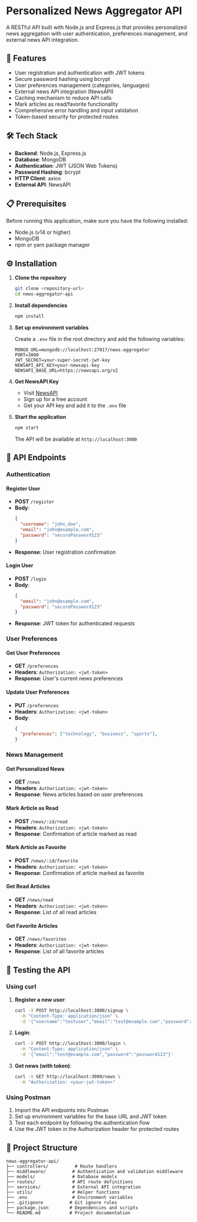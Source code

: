 # Personalized News Aggregator API

A RESTful API built with Node.js and Express.js that provides personalized news aggregation with user authentication, preferences management, and external news API integration.

## 🚀 Features

- User registration and authentication with JWT tokens
- Secure password hashing using bcrypt
- User preferences management (categories, languages)
- External news API integration (NewsAPI)
- Caching mechanism to reduce API calls
- Mark articles as read/favorite functionality
- Comprehensive error handling and input validation
- Token-based security for protected routes

## 🛠️ Tech Stack

- **Backend**: Node.js, Express.js
- **Database**: MongoDB
- **Authentication**: JWT (JSON Web Tokens)
- **Password Hashing**: bcrypt
- **HTTP Client**: axios
- **External API**: NewsAPI

## 📋 Prerequisites

Before running this application, make sure you have the following installed:

- Node.js (v14 or higher)
- MongoDB
- npm or yarn package manager

## ⚙️ Installation

1. **Clone the repository**
   ```bash
   git clone <repository-url>
   cd news-aggregator-api
   ```

2. **Install dependencies**
   ```bash
   npm install
   ```

3. **Set up environment variables**
   
   Create a `.env` file in the root directory and add the following variables:
   ```env
   MONGO_URL=mongodb://localhost:27017/news-aggregator
   PORT=3000
   JWT_SECRET=your-super-secret-jwt-key
   NEWSAPI_API_KEY=your-newsapi-key
   NEWSAPI_BASE_URL=https://newsapi.org/v2
   ```

4. **Get NewsAPI Key**
   - Visit [NewsAPI](https://newsapi.org/docs/get-started#search)
   - Sign up for a free account
   - Get your API key and add it to the `.env` file

5. **Start the application**
   ```bash
   npm start
   ```

   The API will be available at `http://localhost:3000`

## 🔗 API Endpoints

### Authentication

#### Register User
- **POST** `/register`
- **Body**:
  ```json
  {
    "username": "john_doe",
    "email": "john@example.com",
    "password": "securePassword123"
  }
  ```
- **Response**: User registration confirmation

#### Login User
- **POST** `/login`
- **Body**:
  ```json
  {
    "email": "john@example.com",
    "password": "securePassword123"
  }
  ```
- **Response**: JWT token for authenticated requests

### User Preferences

#### Get User Preferences
- **GET** `/preferences`
- **Headers**: `Authorization: <jwt-token>`
- **Response**: User's current news preferences

#### Update User Preferences
- **PUT** `/preferences`
- **Headers**: `Authorization: <jwt-token>`
- **Body**:
  ```json
  {
    "preferences": ["technology", "business", "sports"],
  }
  ```

### News Management

#### Get Personalized News
- **GET** `/news`
- **Headers**: `Authorization: <jwt-token>`
- **Response**: News articles based on user preferences

#### Mark Article as Read
- **POST** `/news/:id/read`
- **Headers**: `Authorization: <jwt-token>`
- **Response**: Confirmation of article marked as read

#### Mark Article as Favorite
- **POST** `/news/:id/favorite`
- **Headers**: `Authorization: <jwt-token>`
- **Response**: Confirmation of article marked as favorite

#### Get Read Articles
- **GET** `/news/read`
- **Headers**: `Authorization: <jwt-token>`
- **Response**: List of all read articles

#### Get Favorite Articles
- **GET** `/news/favorites`
- **Headers**: `Authorization: <jwt-token>`
- **Response**: List of all favorite articles

## 🧪 Testing the API

### Using curl

1. **Register a new user**:
   ```bash
   curl -X POST http://localhost:3000/signup \
     -H "Content-Type: application/json" \
     -d '{"username":"testuser","email":"test@example.com","password":"password123"}'
   ```

2. **Login**:
   ```bash
   curl -X POST http://localhost:3000/login \
     -H "Content-Type: application/json" \
     -d '{"email":"test@example.com","password":"password123"}'
   ```

3. **Get news (with token)**:
   ```bash
   curl -X GET http://localhost:3000/news \
     -H "Authorization: <your-jwt-token>"
   ```

### Using Postman

1. Import the API endpoints into Postman
2. Set up environment variables for the base URL and JWT token
3. Test each endpoint by following the authentication flow
4. Use the JWT token in the Authorization header for protected routes











## 📁 Project Structure

```
news-aggregator-api/
├── controllers/          # Route handlers
├── middleware/          # Authentication and validation middleware
├── models/              # Database models
├── routes/              # API route definitions
├── services/            # External API integration
├── utils/               # Helper functions
├── .env                 # Environment variables
├── .gitignore          # Git ignore rules
├── package.json        # Dependencies and scripts
└── README.md           # Project documentation
```




